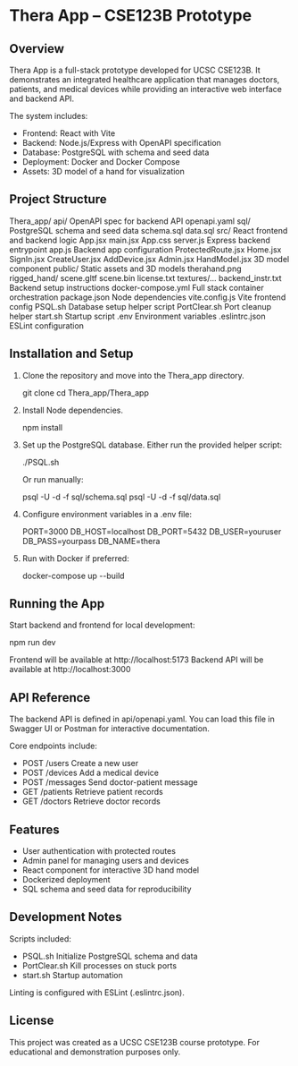 # Thera App – CSE123B Prototype

Overview
--------
Thera App is a full-stack prototype developed for UCSC CSE123B. It demonstrates an integrated healthcare application that manages doctors, patients, and medical devices while providing an interactive web interface and backend API.

The system includes:
- Frontend: React with Vite
- Backend: Node.js/Express with OpenAPI specification
- Database: PostgreSQL with schema and seed data
- Deployment: Docker and Docker Compose
- Assets: 3D model of a hand for visualization

Project Structure
-----------------
Thera_app/
  api/                OpenAPI spec for backend API
    openapi.yaml
  sql/                PostgreSQL schema and seed data
    schema.sql
    data.sql
  src/                React frontend and backend logic
    App.jsx
    main.jsx
    App.css
    server.js         Express backend entrypoint
    app.js            Backend app configuration
    ProtectedRoute.jsx
    Home.jsx
    SignIn.jsx
    CreateUser.jsx
    AddDevice.jsx
    Admin.jsx
    HandModel.jsx     3D model component
  public/             Static assets and 3D models
    therahand.png
    rigged_hand/
      scene.gltf
      scene.bin
      license.txt
      textures/...
  backend_instr.txt   Backend setup instructions
  docker-compose.yml  Full stack container orchestration
  package.json        Node dependencies
  vite.config.js      Vite frontend config
  PSQL.sh             Database setup helper script
  PortClear.sh        Port cleanup helper
  start.sh            Startup script
  .env                Environment variables
  .eslintrc.json      ESLint configuration

Installation and Setup
----------------------
1. Clone the repository and move into the Thera_app directory.

   git clone <repo-url>
   cd Thera_app/Thera_app

2. Install Node dependencies.

   npm install

3. Set up the PostgreSQL database. Either run the provided helper script:

   ./PSQL.sh

   Or run manually:

   psql -U <user> -d <dbname> -f sql/schema.sql
   psql -U <user> -d <dbname> -f sql/data.sql

4. Configure environment variables in a .env file:

   PORT=3000
   DB_HOST=localhost
   DB_PORT=5432
   DB_USER=youruser
   DB_PASS=yourpass
   DB_NAME=thera

5. Run with Docker if preferred:

   docker-compose up --build

Running the App
---------------
Start backend and frontend for local development:

   npm run dev

Frontend will be available at http://localhost:5173
Backend API will be available at http://localhost:3000

API Reference
-------------
The backend API is defined in api/openapi.yaml. You can load this file in Swagger UI or Postman for interactive documentation.

Core endpoints include:
- POST /users      Create a new user
- POST /devices    Add a medical device
- POST /messages   Send doctor-patient message
- GET /patients    Retrieve patient records
- GET /doctors     Retrieve doctor records

Features
--------
- User authentication with protected routes
- Admin panel for managing users and devices
- React component for interactive 3D hand model
- Dockerized deployment
- SQL schema and seed data for reproducibility

Development Notes
-----------------
Scripts included:
- PSQL.sh        Initialize PostgreSQL schema and data
- PortClear.sh   Kill processes on stuck ports
- start.sh       Startup automation

Linting is configured with ESLint (.eslintrc.json).

License
-------
This project was created as a UCSC CSE123B course prototype.
For educational and demonstration purposes only.
